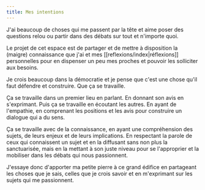 ```yaml
---
title: Mes intentions
---
```


J'ai beaucoup de choses qui me passent par la tête et aime poser des questions relou ou partir dans des débats sur tout et n'importe quoi.

Le projet de cet espace est de partager et de mettre à disposition la (maigre) connaissance que j'ai et mes [[reflexions/index|réflexions]] personnelles pour en dispenser un peu mes proches et pouvoir les solliciter aux besoins.

Je crois beaucoup dans la démocratie et je pense que c'est une chose qu'il faut défendre et construire. Que ça se travaille.

Ça se travaille dans un premier lieu en parlant. En donnant son avis en s'exprimant. Puis ça se travaille en écoutant les autres. En ayant de l'empathie, en comprenant les positions et les avis pour construire un dialogue qui a du sens.

Ça se travaille avec de la connaissance, en ayant une compréhension des sujets, de leurs enjeux et de leurs implications. En respectant la parole de ceux qui connaissent un sujet et en la diffusant sans non plus la sanctuarisée, mais en la mettant à son juste niveau pour se l'approprier et la mobiliser dans les débats qui nous passionnent.

J'essaye donc d'apporter ma petite pierre à ce grand édifice en partageant les choses que je sais, celles que je crois savoir et en m'exprimant sur les sujets qui me passionnent.
